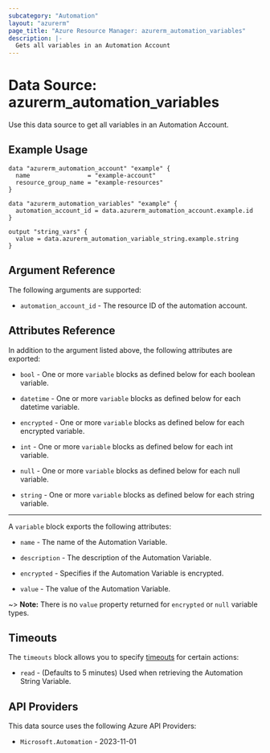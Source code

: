 ```yaml
---
subcategory: "Automation"
layout: "azurerm"
page_title: "Azure Resource Manager: azurerm_automation_variables"
description: |-
  Gets all variables in an Automation Account
---
```


# Data Source: azurerm_automation_variables

Use this data source to get all variables in an Automation Account.

## Example Usage

```hcl
data "azurerm_automation_account" "example" {
  name                = "example-account"
  resource_group_name = "example-resources"
}

data "azurerm_automation_variables" "example" {
  automation_account_id = data.azurerm_automation_account.example.id
}

output "string_vars" {
  value = data.azurerm_automation_variable_string.example.string
}
```

## Argument Reference

The following arguments are supported:

- `automation_account_id` - The resource ID of the automation account.

## Attributes Reference

In addition to the argument listed above, the following attributes are exported:

- `bool` - One or more `variable` blocks as defined below for each boolean variable.

- `datetime` - One or more `variable` blocks as defined below for each datetime variable.

- `encrypted` - One or more `variable` blocks as defined below for each encrypted variable.

- `int` - One or more `variable` blocks as defined below for each int variable.

- `null` - One or more `variable` blocks as defined below for each null variable.

- `string` - One or more `variable` blocks as defined below for each string variable.

---

A `variable` block exports the following attributes:

- `name` - The name of the Automation Variable.

- `description` - The description of the Automation Variable.

- `encrypted` - Specifies if the Automation Variable is encrypted.

- `value` - The value of the Automation Variable.

~> **Note:** There is no `value` property returned for `encrypted` or `null` variable types.

## Timeouts

The `timeouts` block allows you to specify [timeouts](https://developer.hashicorp.com/terraform/language/resources/configure#define-operation-timeouts) for certain actions:

* `read` - (Defaults to 5 minutes) Used when retrieving the Automation String Variable.

## API Providers
<!-- This section is generated, changes will be overwritten -->
This data source uses the following Azure API Providers:

* `Microsoft.Automation` - 2023-11-01
